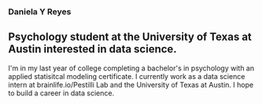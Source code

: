 ### Daniela Y Reyes 

## Psychology student at the University of Texas at Austin interested in data science.

I'm in my last year of college completing a bachelor's in psychology with an applied statisitcal modeling certificate. I currently work as a data science intern at brainlife.io/Pestilli Lab and the University of Texas at Austin. I hope to build a career in data science.
<!--
**yreyes03/yreyes03** is a ✨ _special_ ✨ repository because its `README.md` (this file) appears on your GitHub profile.

Here are some ideas to get you started:

- 🔭 I’m currently working on ...
- 🌱 I’m currently learning ...
- 👯 I’m looking to collaborate on ...
- 🤔 I’m looking for help with ...
- 💬 Ask me about ...
- 📫 How to reach me: ...
- 😄 Pronouns: ...
- ⚡ Fun fact: ...
-->
